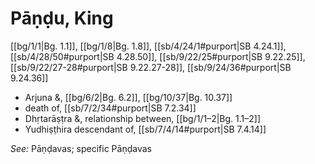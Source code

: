 # Pāṇḍu, King

[[bg/1/1|Bg. 1.1]], [[bg/1/8|Bg. 1.8]], [[sb/4/24/1#purport|SB 4.24.1]], [[sb/4/28/50#purport|SB 4.28.50]], [[sb/9/22/25#purport|SB 9.22.25]], [[sb/9/22/27-28#purport|SB 9.22.27-28]], [[sb/9/24/36#purport|SB 9.24.36]]

* Arjuna &, [[bg/6/2|Bg. 6.2]], [[bg/10/37|Bg. 10.37]]
* death of, [[sb/7/2/34#purport|SB 7.2.34]]
* Dhṛtarāṣṭra &, relationship between, [[bg/1/1–2|Bg. 1.1–2]]
* Yudhiṣṭhira descendant of, [[sb/7/4/14#purport|SB 7.4.14]]

*See:* Pāṇḍavas; specific Pāṇḍavas
